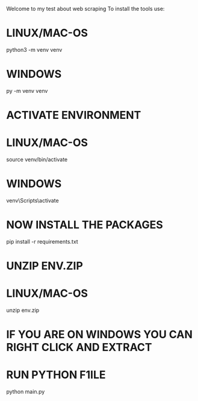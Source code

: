 Welcome to my test about web scraping
To install the tools use:

# LINUX/MAC-OS
python3 -m venv venv
# WINDOWS
py -m venv venv

# ACTIVATE ENVIRONMENT

# LINUX/MAC-OS
source venv/bin/activate
# WINDOWS 
venv\Scripts\activate

# NOW INSTALL THE PACKAGES
pip install -r requirements.txt

# UNZIP ENV.ZIP

# LINUX/MAC-OS
unzip env.zip
# IF YOU ARE ON WINDOWS YOU CAN RIGHT CLICK AND EXTRACT

# RUN PYTHON F1ILE
python main.py
